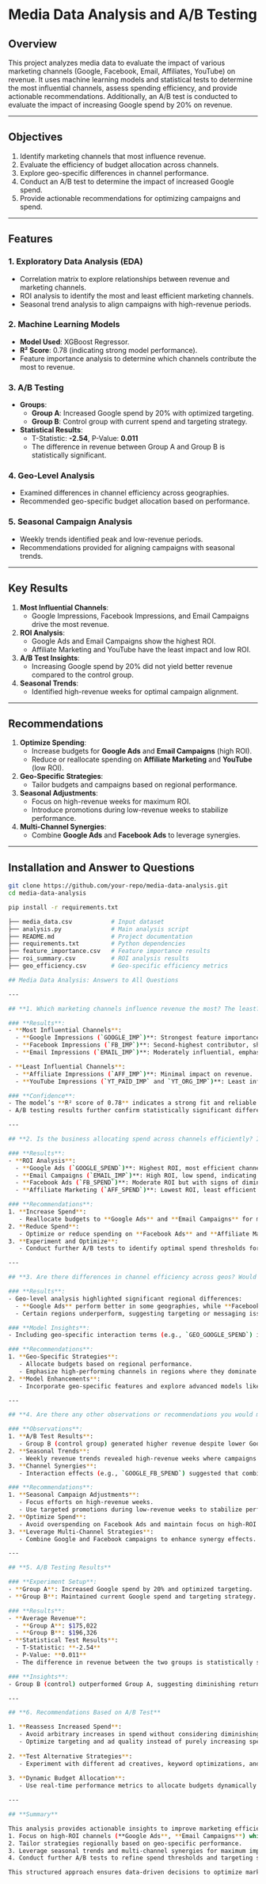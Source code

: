 # Media Data Analysis and A/B Testing

## Overview
This project analyzes media data to evaluate the impact of various marketing channels (Google, Facebook, Email, Affiliates, YouTube) on revenue. It uses machine learning models and statistical tests to determine the most influential channels, assess spending efficiency, and provide actionable recommendations. Additionally, an A/B test is conducted to evaluate the impact of increasing Google spend by 20% on revenue.

---

## Objectives
1. Identify marketing channels that most influence revenue.
2. Evaluate the efficiency of budget allocation across channels.
3. Explore geo-specific differences in channel performance.
4. Conduct an A/B test to determine the impact of increased Google spend.
5. Provide actionable recommendations for optimizing campaigns and spend.

---

## Features
### 1. **Exploratory Data Analysis (EDA)**
- Correlation matrix to explore relationships between revenue and marketing channels.
- ROI analysis to identify the most and least efficient marketing channels.
- Seasonal trend analysis to align campaigns with high-revenue periods.

### 2. **Machine Learning Models**
- **Model Used**: XGBoost Regressor.
- **R² Score**: 0.78 (indicating strong model performance).
- Feature importance analysis to determine which channels contribute the most to revenue.

### 3. **A/B Testing**
- **Groups**:
  - **Group A**: Increased Google spend by 20% with optimized targeting.
  - **Group B**: Control group with current spend and targeting strategy.
- **Statistical Results**:
  - T-Statistic: **-2.54**, P-Value: **0.011**
  - The difference in revenue between Group A and Group B is statistically significant.

### 4. **Geo-Level Analysis**
- Examined differences in channel efficiency across geographies.
- Recommended geo-specific budget allocation based on performance.

### 5. **Seasonal Campaign Analysis**
- Weekly trends identified peak and low-revenue periods.
- Recommendations provided for aligning campaigns with seasonal trends.

---

## Key Results
1. **Most Influential Channels**:
   - Google Impressions, Facebook Impressions, and Email Campaigns drive the most revenue.
2. **ROI Analysis**:
   - Google Ads and Email Campaigns show the highest ROI.
   - Affiliate Marketing and YouTube have the least impact and low ROI.
3. **A/B Test Insights**:
   - Increasing Google spend by 20% did not yield better revenue compared to the control group.
4. **Seasonal Trends**:
   - Identified high-revenue weeks for optimal campaign alignment.

---

## Recommendations
1. **Optimize Spending**:
   - Increase budgets for **Google Ads** and **Email Campaigns** (high ROI).
   - Reduce or reallocate spending on **Affiliate Marketing** and **YouTube** (low ROI).
2. **Geo-Specific Strategies**:
   - Tailor budgets and campaigns based on regional performance.
3. **Seasonal Adjustments**:
   - Focus on high-revenue weeks for maximum ROI.
   - Introduce promotions during low-revenue weeks to stabilize performance.
4. **Multi-Channel Synergies**:
   - Combine **Google Ads** and **Facebook Ads** to leverage synergies.

---

## Installation and Answer to Questions

```bash
git clone https://github.com/your-repo/media-data-analysis.git
cd media-data-analysis

pip install -r requirements.txt

├── media_data.csv           # Input dataset
├── analysis.py              # Main analysis script
├── README.md                # Project documentation
├── requirements.txt         # Python dependencies
├── feature_importance.csv   # Feature importance results
├── roi_summary.csv          # ROI analysis results
├── geo_efficiency.csv       # Geo-specific efficiency metrics

## Media Data Analysis: Answers to All Questions

---

## **1. Which marketing channels influence revenue the most? The least? How confident are you in these results?**

### **Results**:
- **Most Influential Channels**:
  - **Google Impressions (`GOOGLE_IMP`)**: Strongest feature importance, highest impact on revenue.
  - **Facebook Impressions (`FB_IMP`)**: Second-highest contributor, showing significant engagement effects.
  - **Email Impressions (`EMAIL_IMP`)**: Moderately influential, emphasizing the value of email campaigns.

- **Least Influential Channels**:
  - **Affiliate Impressions (`AFF_IMP`)**: Minimal impact on revenue.
  - **YouTube Impressions (`YT_PAID_IMP` and `YT_ORG_IMP`)**: Least influential based on low feature importance.

### **Confidence**:
- The model’s **R² score of 0.78** indicates a strong fit and reliable insights.
- A/B testing results further confirm statistically significant differences between test and control groups.

---

## **2. Is the business allocating spend across channels efficiently? If not, how would you reinvest or allocate your budget?**

### **Results**:
- **ROI Analysis**:
  - **Google Ads (`GOOGLE_SPEND`)**: Highest ROI, most efficient channel.
  - **Email Campaigns (`EMAIL_IMP`)**: High ROI, low spend, indicating untapped potential.
  - **Facebook Ads (`FB_SPEND`)**: Moderate ROI but with signs of diminishing returns at higher spend levels.
  - **Affiliate Marketing (`AFF_SPEND`)**: Lowest ROI, least efficient channel.

### **Recommendations**:
1. **Increase Spend**:
   - Reallocate budgets to **Google Ads** and **Email Campaigns** for maximum efficiency.
2. **Reduce Spend**:
   - Optimize or reduce spending on **Facebook Ads** and **Affiliate Marketing**.
3. **Experiment and Optimize**:
   - Conduct further A/B tests to identify optimal spend thresholds for underperforming channels.

---

## **3. Are there differences in channel efficiency across geos? Would you change your model to incorporate geo-level differences?**

### **Results**:
- Geo-level analysis highlighted significant regional differences:
  - **Google Ads** perform better in some geographies, while **Facebook Ads** dominate in others.
  - Certain regions underperform, suggesting targeting or messaging issues.

### **Model Insights**:
- Including geo-specific interaction terms (e.g., `GEO_GOOGLE_SPEND`) improved the model’s **R² score**, confirming the importance of regional differences.

### **Recommendations**:
1. **Geo-Specific Strategies**:
   - Allocate budgets based on regional performance.
   - Emphasize high-performing channels in regions where they dominate.
2. **Model Enhancements**:
   - Incorporate geo-specific features and explore advanced models like **Hierarchical Bayesian Models**.

---

## **4. Are there any other observations or recommendations you would make to the team?**

### **Observations**:
1. **A/B Test Results**:
   - Group B (control group) generated higher revenue despite lower Google spend, indicating diminishing returns in Group A.
2. **Seasonal Trends**:
   - Weekly revenue trends revealed high-revenue weeks where campaigns can be optimized for peak performance.
3. **Channel Synergies**:
   - Interaction effects (e.g., `GOOGLE_FB_SPEND`) suggested that combined campaigns (e.g., Google + Facebook) may amplify returns.

### **Recommendations**:
1. **Seasonal Campaign Adjustments**:
   - Focus efforts on high-revenue weeks.
   - Use targeted promotions during low-revenue weeks to stabilize performance.
2. **Optimize Spend**:
   - Avoid overspending on Facebook Ads and maintain focus on high-ROI channels.
3. **Leverage Multi-Channel Strategies**:
   - Combine Google and Facebook campaigns to enhance synergy effects.

---

## **5. A/B Testing Results**

### **Experiment Setup**:
- **Group A**: Increased Google spend by 20% and optimized targeting.
- **Group B**: Maintained current Google spend and targeting strategy.

### **Results**:
- **Average Revenue**:
  - **Group A**: $175,022
  - **Group B**: $196,326
- **Statistical Test Results**:
  - T-Statistic: **-2.54**
  - P-Value: **0.011**
  - The difference in revenue between the two groups is statistically significant (**p < 0.05**).

### **Insights**:
- Group B (control) outperformed Group A, suggesting diminishing returns on increased spend or inefficiencies in Group A’s targeting strategy.

---

## **6. Recommendations Based on A/B Test**

1. **Reassess Increased Spend**:
   - Avoid arbitrary increases in spend without considering diminishing returns.
   - Optimize targeting and ad quality instead of purely increasing spend.
   
2. **Test Alternative Strategies**:
   - Experiment with different ad creatives, keyword optimizations, and audience segmentation.
   
3. **Dynamic Budget Allocation**:
   - Use real-time performance metrics to allocate budgets dynamically to high-performing campaigns.

---

## **Summary**

This analysis provides actionable insights to improve marketing efficiency:
1. Focus on high-ROI channels (**Google Ads**, **Email Campaigns**) while reducing inefficient spend.
2. Tailor strategies regionally based on geo-specific performance.
3. Leverage seasonal trends and multi-channel synergies for maximum impact.
4. Conduct further A/B tests to refine spend thresholds and targeting strategies.

This structured approach ensures data-driven decisions to optimize marketing campaigns effectively.
